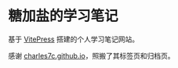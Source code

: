 # 糖加盐的学习笔记

基于 [VitePress](https://github.com/vuejs/vitepress) 搭建的个人学习笔记网站。

感谢 [charles7c.github.io](https://github.com/Charles7c/charles7c.github.io)，照搬了其标签页和归档页。

